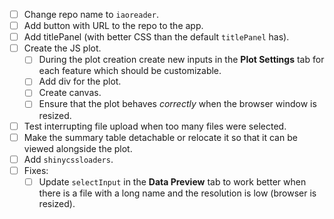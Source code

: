  - [ ] Change repo name to `iaoreader`.
 - [ ] Add button with URL to the repo to the app.
 - [ ] Add titlePanel (with better CSS than the default `titlePanel` has).
 - [ ] Create the JS plot.
    - [ ] During the plot creation create new inputs in the **Plot Settings** tab for each feature which should be customizable.
    - [ ] Add div for the plot.
    - [ ] Create canvas.
    - [ ] Ensure that the plot behaves *correctly* when the browser window is resized.
 - [ ] Test interrupting file upload when too many files were selected.
 - [ ] Make the summary table detachable or relocate it so that it can be viewed alongside the plot.
 - [ ] Add `shinycssloaders`.
 - [ ] Fixes:
    - [ ] Update `selectInput` in the **Data Preview** tab to work better when there is a file with a long name and the resolution is low (browser is resized).

